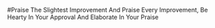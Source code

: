 #Praise The Slightest Improvement And Praise Every Improvement, Be Hearty In Your Approval And Elaborate In Your Praise

